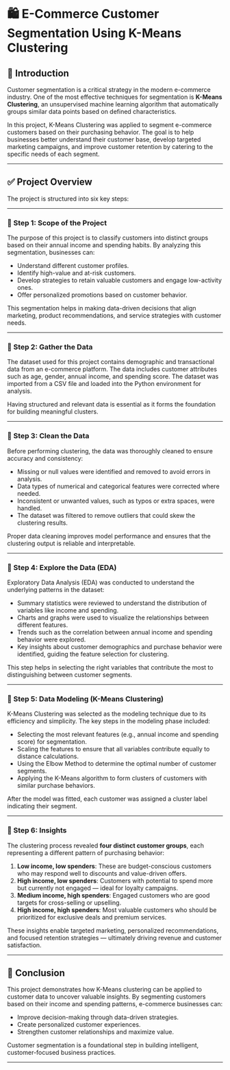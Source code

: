 
# 🛍️ E-Commerce Customer Segmentation Using K-Means Clustering

## 📘 Introduction

Customer segmentation is a critical strategy in the modern e-commerce industry. One of the most effective techniques for segmentation is **K-Means Clustering**, an unsupervised machine learning algorithm that automatically groups similar data points based on defined characteristics.

In this project, K-Means Clustering was applied to segment e-commerce customers based on their purchasing behavior. The goal is to help businesses better understand their customer base, develop targeted marketing campaigns, and improve customer retention by catering to the specific needs of each segment.

---

## ✅ Project Overview

The project is structured into six key steps:

---

### 🔹 Step 1: Scope of the Project

The purpose of this project is to classify customers into distinct groups based on their annual income and spending habits. By analyzing this segmentation, businesses can:

- Understand different customer profiles.
- Identify high-value and at-risk customers.
- Develop strategies to retain valuable customers and engage low-activity ones.
- Offer personalized promotions based on customer behavior.

This segmentation helps in making data-driven decisions that align marketing, product recommendations, and service strategies with customer needs.

---

### 🔹 Step 2: Gather the Data

The dataset used for this project contains demographic and transactional data from an e-commerce platform. The data includes customer attributes such as age, gender, annual income, and spending score. The dataset was imported from a CSV file and loaded into the Python environment for analysis.

Having structured and relevant data is essential as it forms the foundation for building meaningful clusters.

---

### 🔹 Step 3: Clean the Data

Before performing clustering, the data was thoroughly cleaned to ensure accuracy and consistency:

- Missing or null values were identified and removed to avoid errors in analysis.
- Data types of numerical and categorical features were corrected where needed.
- Inconsistent or unwanted values, such as typos or extra spaces, were handled.
- The dataset was filtered to remove outliers that could skew the clustering results.

Proper data cleaning improves model performance and ensures that the clustering output is reliable and interpretable.

---

### 🔹 Step 4: Explore the Data (EDA)

Exploratory Data Analysis (EDA) was conducted to understand the underlying patterns in the dataset:

- Summary statistics were reviewed to understand the distribution of variables like income and spending.
- Charts and graphs were used to visualize the relationships between different features.
- Trends such as the correlation between annual income and spending behavior were explored.
- Key insights about customer demographics and purchase behavior were identified, guiding the feature selection for clustering.

This step helps in selecting the right variables that contribute the most to distinguishing between customer segments.

---

### 🔹 Step 5: Data Modeling (K-Means Clustering)

K-Means Clustering was selected as the modeling technique due to its efficiency and simplicity. The key steps in the modeling phase included:

- Selecting the most relevant features (e.g., annual income and spending score) for segmentation.
- Scaling the features to ensure that all variables contribute equally to distance calculations.
- Using the Elbow Method to determine the optimal number of customer segments.
- Applying the K-Means algorithm to form clusters of customers with similar purchase behaviors.

After the model was fitted, each customer was assigned a cluster label indicating their segment.

---

### 🔹 Step 6: Insights

The clustering process revealed **four distinct customer groups**, each representing a different pattern of purchasing behavior:

1. **Low income, low spenders**: These are budget-conscious customers who may respond well to discounts and value-driven offers.
2. **High income, low spenders**: Customers with potential to spend more but currently not engaged — ideal for loyalty campaigns.
3. **Medium income, high spenders**: Engaged customers who are good targets for cross-selling or upselling.
4. **High income, high spenders**: Most valuable customers who should be prioritized for exclusive deals and premium services.

These insights enable targeted marketing, personalized recommendations, and focused retention strategies — ultimately driving revenue and customer satisfaction.

---

## 📌 Conclusion

This project demonstrates how K-Means clustering can be applied to customer data to uncover valuable insights. By segmenting customers based on their income and spending patterns, e-commerce businesses can:

- Improve decision-making through data-driven strategies.
- Create personalized customer experiences.
- Strengthen customer relationships and maximize value.

Customer segmentation is a foundational step in building intelligent, customer-focused business practices.

---

